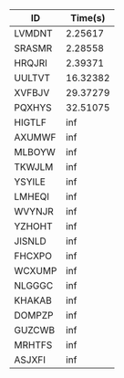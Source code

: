 |ID|Time(s)|
|-|-|
|LVMDNT|2.25617|
|SRASMR|2.28558|
|HRQJRI|2.39371|
|UULTVT|16.32382|
|XVFBJV|29.37279|
|PQXHYS|32.51075|
|HIGTLF|inf|
|AXUMWF|inf|
|MLBOYW|inf|
|TKWJLM|inf|
|YSYILE|inf|
|LMHEQI|inf|
|WVYNJR|inf|
|YZHOHT|inf|
|JISNLD|inf|
|FHCXPO|inf|
|WCXUMP|inf|
|NLGGGC|inf|
|KHAKAB|inf|
|DOMPZP|inf|
|GUZCWB|inf|
|MRHTFS|inf|
|ASJXFI|inf|
